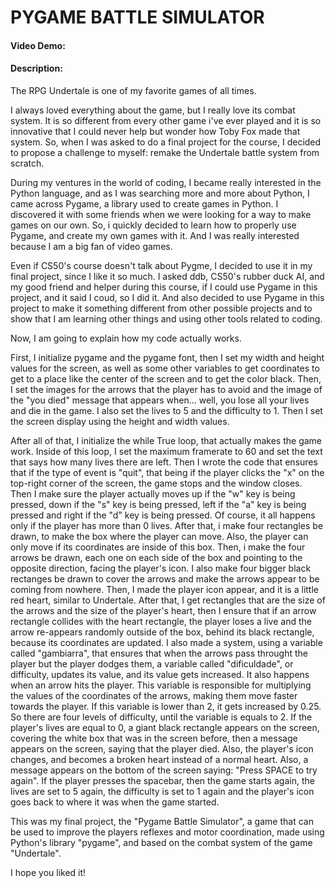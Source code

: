 # PYGAME BATTLE SIMULATOR

#### Video Demo:  <URL HERE>
#### Description:

The RPG Undertale is one of my favorite games of all times.

I always loved everything about the game, but I really love its combat system. It is so different from every other game i've ever played and it is so innovative that I could never help but wonder how Toby Fox made that system.
So, when I was asked to do a final project for the course, I decided to propose a challenge to myself: remake the Undertale battle system from scratch.

During my ventures in the world of coding, I became really interested in the Python language, and as I was searching more and more about Python, I came across Pygame, a library used to create games in Python. I discovered it with some friends when we were looking for a way to make games on our own. So, i quickly decided to learn how to properly use Pygame, and create my own games with it. And I was really interested because I am a big fan of video games.

Even if CS50's course doesn't talk about Pygme, I decided to use it in my final project, since I like it so much. I asked ddb, CS50's rubber duck AI, and my good friend and helper during this course, if I could use Pygame in this project, and it said I coud, so I did it. And also decided to use Pygame in this project to make it something different from other possible projects and to show that I am learning other things and using other tools related to coding.

Now, I am going to explain how my code actually works.

First, I initialize pygame and the pygame font, then I set my width and height values for the screen, as well as some other variables to get coordinates to get to a place like the center of the screen and to get the color black. Then, I set the images for the arrows that the player has to avoid and the image of the "you died" message that appears when... well, you lose all your lives and die in the game. I also set the lives to 5 and the difficulty to 1. Then I set the screen display using the height and width values.

After all of that, I initialize the while True loop, that actually makes the game work. Inside of this loop, I set the maximum framerate to 60 and set the text that says how many lives there are left. Then I wrote the code that ensures that if the type of event is "quit", that being if the player clicks the "x" on the top-right corner of the screen, the game stops and the window closes. Then I make sure the player actually moves up if the "w" key is being pressed, down if the "s" key is being pressed, left if the "a" key is being pressed and right if the "d" key is being pressed. Of course, it all happens only if the player has more than 0 lives. After that, i make four rectangles be drawn, to make the box where the player can move. Also, the player can only move if its coordinates are inside of this box. Then, i make the four arrows be drawn, each one on each side of the box and pointing to the opposite direction, facing the player's icon. I also make four bigger black rectanges be drawn to cover the arrows and make the arrows appear to be coming from nowhere. Then, I made the player icon appear, and it is a little red heart, similar to Undertale. After that, I get rectangles that are the size of the arrows and the size of the player's heart, then I ensure that if an arrow rectangle collides with the heart rectangle, the player loses a live and the arrow re-appears randomly outside of the box, behind its black rectangle, because its coordinates are updated. I also made a system, using a variable called "gambiarra", that ensures that when the arrows pass throught the player but the player dodges them, a variable called "dificuldade", or difficulty, updates its value, and its value gets increased. It also happens when an arrow hits the player. This variable is responsible for multiplying the values of the coordinates of the arrows, making them move faster towards the player. If this variable is lower than 2, it gets increased by 0.25. So there are four levels of difficulty, until the variable is equals to 2. If the player's lives are equal to 0, a giant black rectangle appears on the screen, covering the white box that was in the screen before, then a message appears on the screen, saying that the player died. Also, the player's icon changes, and becomes a broken heart instead of a normal heart. Also, a message appears on the bottom of the screen saying: "Press SPACE to try again". If the player presses the spacebar, then the game starts again, the lives are set to 5 again, the difficulty is set to 1 again and the player's icon goes back to where it was when the game started.

This was my final project, the "Pygame Battle Simulator", a game that can be used to improve the players reflexes and motor coordination, made using Python's library "pygame", and based on the combat system of the game "Undertale".

I hope you liked it!
